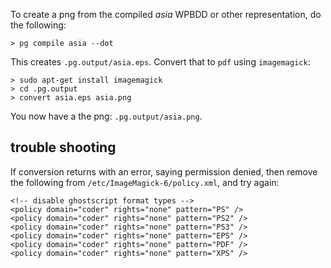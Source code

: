 To create a png from the compiled *asia* WPBDD or other representation, do the following:

    > pg compile asia --dot

This creates `.pg.output/asia.eps`. Convert that to `pdf` using `imagemagick`:

    > sudo apt-get install imagemagick
    > cd .pg.output
    > convert asia.eps asia.png

You now have a the png: `.pg.output/asia.png`.

## trouble shooting

If conversion returns with an error, saying permission denied, then remove the following from `/etc/ImageMagick-6/policy.xml`, and try again:

    <!-- disable ghostscript format types -->
    <policy domain="coder" rights="none" pattern="PS" />
    <policy domain="coder" rights="none" pattern="PS2" />
    <policy domain="coder" rights="none" pattern="PS3" />
    <policy domain="coder" rights="none" pattern="EPS" />
    <policy domain="coder" rights="none" pattern="PDF" />
    <policy domain="coder" rights="none" pattern="XPS" />
